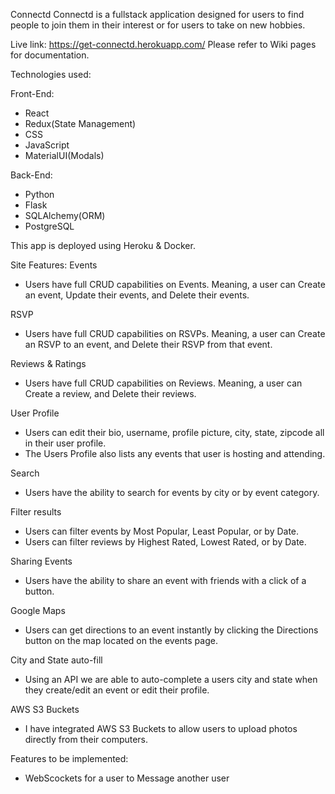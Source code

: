 Connectd
Connectd is a fullstack application designed for users to find people to join them in their interest or for users to take on new hobbies. 

Live link: https://get-connectd.herokuapp.com/ Please refer to Wiki pages for documentation.

Technologies used:

Front-End:
- React
- Redux(State Management)
- CSS
- JavaScript
- MaterialUI(Modals)

Back-End:
- Python
- Flask
- SQLAlchemy(ORM)
- PostgreSQL

This app is deployed using Heroku & Docker.

Site Features:
Events
- Users have full CRUD capabilities on Events. Meaning, a user can Create an event, Update their events, and Delete their events.

RSVP
- Users have full CRUD capabilities on RSVPs. Meaning, a user can Create an RSVP to an event, and Delete their RSVP from that event.

Reviews & Ratings
- Users have full CRUD capabilities on Reviews. Meaning, a user can Create a review, and Delete their reviews.

User Profile
- Users can edit their bio, username, profile picture, city, state, zipcode all in their user profile.
- The Users Profile also lists any events that user is hosting and attending.

Search
- Users have the ability to search for events by city or by event category.

Filter results
- Users can filter events by Most Popular, Least Popular, or by Date.
- Users can filter reviews by Highest Rated, Lowest Rated, or by Date.

Sharing Events
- Users have the ability to share an event with friends with a click of a button.

Google Maps
- Users can get directions to an event instantly by clicking the Directions button on the map located on the events page.

City and State auto-fill
- Using an API we are able to auto-complete a users city and state when they create/edit an event or edit their profile.

AWS S3 Buckets
- I have integrated AWS S3 Buckets to allow users to upload photos directly from their computers.


Features to be implemented:
- WebScockets for a user to Message another user

